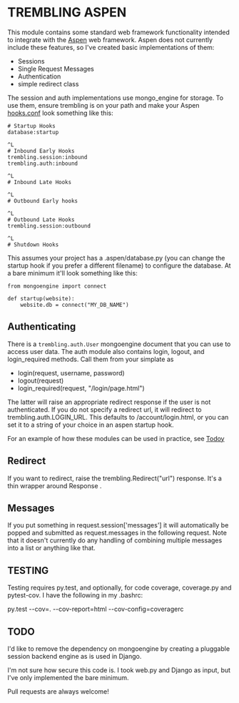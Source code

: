 TREMBLING ASPEN
===============

This module contains some standard web framework functionality intended to integrate with the [Aspen](http://aspen.io/) web framework. Aspen does not currently include these features, so I've created basic implementations of them:

* Sessions
* Single Request Messages
* Authentication
* simple redirect class


The session and auth implementations use mongo_engine for storage. To use them, ensure
trembling is on your path and make your Aspen
[hooks.conf](http://aspen.io/hooks/) look something like this:

    # Startup Hooks
    database:startup

    ^L
    # Inbound Early Hooks
    trembling.session:inbound
    trembling.auth:inbound

    ^L
    # Inbound Late Hooks

    ^L
    # Outbound Early hooks

    ^L
    # Outbound Late Hooks
    trembling.session:outbound

    ^L
    # Shutdown Hooks


This assumes your project has a .aspen/database.py (you can change the startup
hook if you prefer a different filename) to configure the database. At a bare
minimum it'll look something like this:
    
    from mongoengine import connect

    def startup(website):
        website.db = connect("MY_DB_NAME")

Authenticating
--------------
There is a `trembling.auth.User` mongoengine document that you can use
to access user data. The auth module also contains login, logout, and login_required methods. Call them from your simplate as

* login(request, username, password)
* logout(request)
* login_required(request, "/login/page.html")

The latter will raise an appropriate redirect response if the user is not
authenticated. If you do not specify a redirect url, it will redirect to
trembling.auth.LOGIN_URL. This defaults to /account/login.html, or you can set
it to a string of your choice in an aspen startup hook.

For an example of how these modules can be used in practice, see
[Todoy](https://github.com/buchuki/Todoy)

Redirect
--------
If you want to redirect, raise the trembling.Redirect("url") response. It's a thin wrapper around Response .

Messages
--------
If you put something in request.session['messages'] it will automatically be
popped and submitted as request.messages in the following request. Note that
it doesn't currently do any handling of combining multiple messages into a list
or anything like that.


TESTING
-------

Testing requires py.test, and optionally, for code coverage, 
coverage.py and pytest-cov. I have the following in my .bashrc:

py.test --cov=. --cov-report=html --cov-config=coveragerc

TODO
----

I'd like to remove the dependency on mongoengine by creating a pluggable session backend engine as is used in Django.

I'm not sure how secure this code is. I took web.py and Django
as input, but I've only implemented the bare minimum.

Pull requests are always welcome!